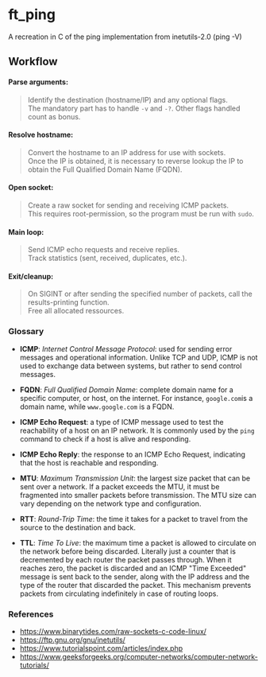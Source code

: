 # ft_ping
A recreation in C of the ping implementation from inetutils-2.0 (ping -V)

## Workflow
#### Parse arguments:

> Identify the destination (hostname/IP) and any optional flags.<br>
> The mandatory part has to handle `-v` and `-?`. Other flags handled count as bonus.

#### Resolve hostname:

> Convert the hostname to an IP address for use with sockets. <br>
> Once the IP is obtained, it is necessary to reverse lookup the IP to obtain the Full Qualified Domain Name (FQDN).

#### Open socket:

> Create a raw socket for sending and receiving ICMP packets.<br>
> This requires root-permission, so the program must be run with `sudo`.

#### Main loop:

> Send ICMP echo requests and receive replies.<br>
> Track statistics (sent, received, duplicates, etc.).

#### Exit/cleanup:

> On SIGINT or after sending the specified number of packets, call the results-printing function.<br>
> Free all allocated ressources.

### Glossary

+ **ICMP**: _Internet Control Message Protocol_: used for sending error messages and operational information.
    Unlike TCP and UDP, ICMP is not used to exchange data between systems, but rather to send control messages.

+ **FQDN**: _Full Qualified Domain Name_: complete domain name for a specific computer, or host, on the internet.
    For instance, `google.com`is a domain name, while `www.google.com` is a FQDN.

+ **ICMP Echo Request**: a type of ICMP message used to test the reachability of a host on an IP network.
    It is commonly used by the `ping` command to check if a host is alive and responding.

+ **ICMP Echo Reply**: the response to an ICMP Echo Request, indicating that the host is reachable and responding.

+ **MTU**: _Maximum Transmission Unit_: the largest size packet that can be sent over a network.
    If a packet exceeds the MTU, it must be fragmented into smaller packets before transmission.
    The MTU size can vary depending on the network type and configuration.

+ **RTT**: _Round-Trip Time_: the time it takes for a packet to travel from the source to the destination and back.

+ **TTL**: _Time To Live_: the maximum time a packet is allowed to circulate on the network before being discarded.
    Literally just a counter that is decremented by each router the packet passes through.
    When it reaches zero, the packet is discarded and an ICMP "Time Exceeded" message is sent back to the sender,
    along with the IP address and the type of the router that discarded the packet.
    This mechanism prevents packets from circulating indefinitely in case of routing loops.

### References

+ https://www.binarytides.com/raw-sockets-c-code-linux/
+ https://ftp.gnu.org/gnu/inetutils/
+ https://www.tutorialspoint.com/articles/index.php
+ https://www.geeksforgeeks.org/computer-networks/computer-network-tutorials/
